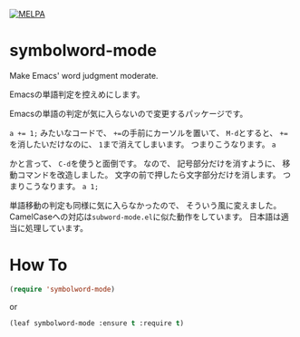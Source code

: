 [![MELPA](https://melpa.org/packages/symbolword-mode-badge.svg)](https://melpa.org/#/symbolword-mode)

# symbolword-mode

Make Emacs' word judgment moderate.

Emacsの単語判定を控えめにします。

Emacsの単語の判定が気に入らないので変更するパッケージです。

`a += 1;`
みたいなコードで、
`+=`の手前にカーソルを置いて、
`M-d`とすると、
`+=`を消したいだけなのに、
`1`まで消えてしまいます。
つまりこうなります。
`a`

かと言って、
`C-d`を使うと面倒です。
なので、
記号部分だけを消すように、
移動コマンドを改造しました。
文字の前で押したら文字部分だけを消します。
つまりこうなります。
`a 1;`

単語移動の判定も同様に気に入らなかったので、
そういう風に変えました。
CamelCaseへの対応は`subword-mode.el`に似た動作をしています。
日本語は適当に処理しています。

# How To

~~~el
(require 'symbolword-mode)
~~~

or

~~~el
(leaf symbolword-mode :ensure t :require t)
~~~
